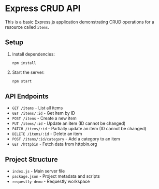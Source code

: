 # Express CRUD API

This is a basic Express.js application demonstrating CRUD operations for a resource called `items`.

## Setup

1. Install dependencies:

   ```bash
   npm install
   ```

2. Start the server:

   ```bash
   npm start
   ```

## API Endpoints

- `GET /items` - List all items
- `GET /items/:id` - Get item by ID
- `POST /items` - Create a new item
- `PUT /items/:id` - Update an item (ID cannot be changed)
- `PATCH /items/:id` - Partially update an item (ID cannot be changed)
- `DELETE /items/:id` - Delete an item
- `POST /items/:id/category` - Add a category to an item
- `GET /httpbin` - Fetch data from httpbin.org

## Project Structure

- `index.js` - Main server file
- `package.json` - Project metadata and scripts
- `requestly-demo` - Requestly workspace
